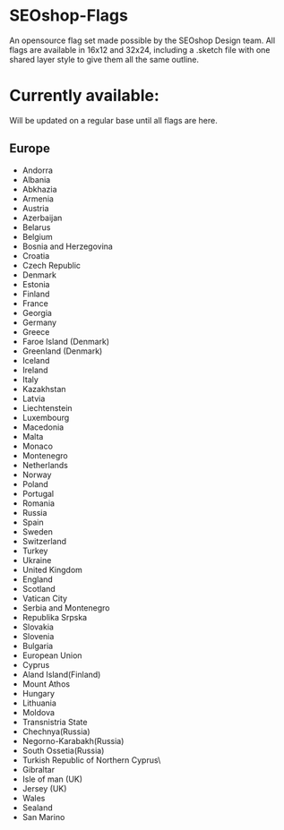 # SEOshop-Flags
An opensource flag set made possible by the SEOshop Design team.
All flags are available in 16x12 and 32x24, including a .sketch file with one shared layer style to give them all the same outline.


# Currently available:
Will be updated on a regular base until all flags are here.

## Europe
- Andorra
- Albania
- Abkhazia
- Armenia
- Austria
- Azerbaijan
- Belarus
- Belgium
- Bosnia and Herzegovina
- Croatia
- Czech Republic
- Denmark
- Estonia
- Finland
- France
- Georgia
- Germany
- Greece
- Faroe Island (Denmark)
- Greenland (Denmark)
- Iceland
- Ireland
- Italy
- Kazakhstan
- Latvia
- Liechtenstein
- Luxembourg
- Macedonia
- Malta
- Monaco
- Montenegro
- Netherlands
- Norway
- Poland
- Portugal
- Romania
- Russia
- Spain
- Sweden
- Switzerland
- Turkey
- Ukraine
- United Kingdom
- England
- Scotland
- Vatican City
- Serbia and Montenegro
- Republika Srpska
- Slovakia
- Slovenia
- Bulgaria
- European Union
- Cyprus
- Aland Island(Finland)
- Mount Athos
- Hungary
- Lithuania
- Moldova
- Transnistria State
- Chechnya(Russia)
- Negorno-Karabakh(Russia)
- South Ossetia(Russia)
- Turkish Republic of Northern Cyprus\
- Gibraltar
- Isle of man (UK)
- Jersey (UK)
- Wales
- Sealand
- San Marino





